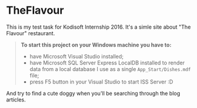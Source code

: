 # TheFlavour

This is my test task for Kodisoft Internship 2016. It's a simle site about "The Flavour" restaurant.

>**To start this project on your Windows machine you have to:**
>- have Microsoft Visual Studio installed;
>- have Microsoft SQL Server Express LocalDB installed
to render data from a local database I use as a single `App_Start/Dishes.mdf` file;
>- press F5 button in your Visual Studio to start ISS Server :D

And try to find a cute doggy when you'll be searching through the blog articles.
